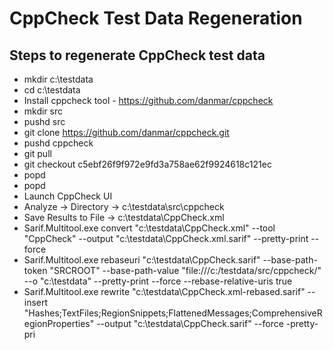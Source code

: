 # CppCheck Test Data Regeneration

## Steps to regenerate CppCheck test data
* mkdir c:\testdata
* cd c:\testdata
* Install cppcheck tool - https://github.com/danmar/cppcheck
* mkdir src
* pushd src
* git clone https://github.com/danmar/cppcheck.git
* pushd cppcheck
* git pull
* git checkout c5ebf26f9f972e9fd3a758ae62f9924618c121ec
* popd
* popd
* Launch CppCheck UI
* Analyze -> Directory -> c:\testdata\src\cppcheck
* Save Results to File -> c:\testdata\CppCheck.xml
* Sarif.Multitool.exe convert "c:\testdata\CppCheck.xml" --tool "CppCheck" --output "c:\testdata\CppCheck.xml.sarif" --pretty-print --force
* Sarif.Multitool.exe rebaseuri "c:\testdata\CppCheck.sarif" --base-path-token "SRCROOT" --base-path-value "file:///c:/testdata/src/cppcheck/" --o "c:\testdata" --pretty-print --force --rebase-relative-uris true
* Sarif.Multitool.exe rewrite "c:\testdata\CppCheck.xml-rebased.sarif" --insert "Hashes;TextFiles;RegionSnippets;FlattenedMessages;ComprehensiveRegionProperties" --output  "c:\testdata\CppCheck.sarif" --force -pretty-pri
